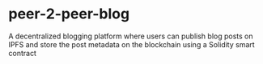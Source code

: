 # peer-2-peer-blog
A decentralized blogging platform where users can publish blog posts on IPFS and store the post metadata on the blockchain using a Solidity smart contract
